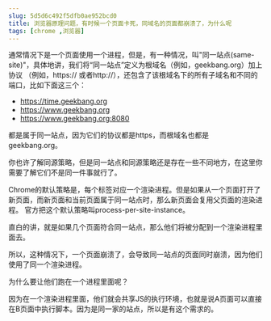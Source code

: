 ```yaml
---
slug: 5d5d6c492f5dfb0ae952bcd0
title: 浏览器原理问题，有时候一个页面卡死，同域名的页面都崩溃了，为什么呢
tags: [chrome ,浏览器]
---
```


通常情况下是一个页面使用一个进程，但是，有一种情况，叫"同一站点(same-site)"，具体地讲，我们将“同一站点”定义为根域名（例如，geekbang.org）加上协议
（例如，https:// 或者http://），还包含了该根域名下的所有子域名和不同的端口，比如下面这三个：

* https://time.geekbang.org
* https://www.geekbang.org
* https://www.geekbang.org:8080

都是属于同一站点，因为它们的协议都是https，而根域名也都是 geekbang.org。

你也许了解同源策略，但是同一站点和同源策略还是存在一些不同地方，在这里你需要了解它们不是同一件事就行了。

Chrome的默认策略是，每个标签对应一个渲染进程。但是如果从一个页面打开了新页面，而新页面和当前页面属于同一站点时，那么新页面会复用父页面的渲染进程。
官方把这个默认策略叫process-per-site-instance。

直白的讲，就是如果几个页面符合同一站点，那么他们将被分配到一个渲染进程里面去。

所以，这种情况下，一个页面崩溃了，会导致同一站点的页面同时崩溃，因为他们使用了同一个渲染进程。

为什么要让他们跑在一个进程里面呢？

因为在一个渲染进程里面，他们就会共享JS的执行环境，也就是说A页面可以直接在B页面中执行脚本。因为是同一家的站点，所以是有这个需求的。
